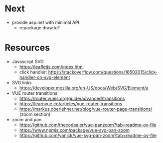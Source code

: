 
# Next

- provide asp.net with minimal API
  - repackage draw.io?

# Resources

- Javascript SVG
  - https://leafletjs.com/index.html
  - click handler: https://stackoverflow.com/questions/16502015/click-handler-on-svg-element
- SVG links
  - https://developer.mozilla.org/en-US/docs/Web/SVG/Element/a
- VUE router transitions
  - https://router.vuejs.org/guide/advanced/transitions
  - https://learnvue.co/articles/vue-router-transitions
  - https://markus.oberlehner.net/blog/vue-router-page-transitions/ (zoom section)
- zoom and pan
  - https://github.com/thecodealer/vue-panzoom?tab=readme-ov-file
  - https://www.npmjs.com/package/vue-svg-pan-zoom
  - https://github.com/yanick/vue-svg-pan-zoom?tab=readme-ov-file

